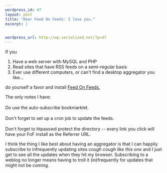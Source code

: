 ```yaml
--- 
wordpress_id: 47
layout: post
title: "Dear Feed On Feeds: I love you."
excerpt: |
  

wordpress_url: http://wp.serialized.net/?p=47
---
```

If you<br />
<ol>
<li>Have a web server with MySQL and <span class="caps">PHP</span></li>
<li>Read sites that have <span class="caps">RSS </span>feeds on a semi-regular basis</li>
<li>Ever use different computers, or can't find a desktop aggregator you like...</li>
</ol>
do yourself a favor and install <a href="http://feedonfeeds.com/">Feed On Feeds.</a><br />
<p>
The only notes I have:<br/><br />
Do use the auto-subscribe bookmarklet.<br/><br />
Don't forget to set up a cron job to update the feeds.<br/><br />
Don't forget to htpasswd protect the directory -- every link you click will have your FoF install as the Referrer <span class="caps">URL.</span><br />
</p>

<p>I think the thing I like best about having an aggregator is that I can happily subscribe to infrequently updating sites <i>cough cough like this one</i> and I just get to see all the updates when they hit my browser. Subscribing to a weblog no longer means having to troll it (in)frequently for updates that might not be coming.</p>
